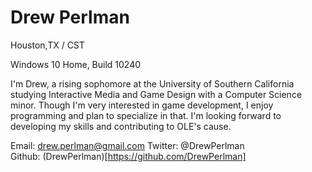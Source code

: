 # Drew Perlman

Houston,TX / CST

Windows 10 Home, Build 10240


I'm Drew, a rising sophomore at the University of Southern California studying Interactive Media and Game Design with a Computer Science minor. Though I'm very interested in game development, I enjoy programming and plan to specialize in that. I'm looking forward to developing my skills and contributing to OLE's cause.


Email: drew.perlman@gmail.com
Twitter: @DrewPerlman<br>
Github: (DrewPerlman)[https://github.com/DrewPerlman]
